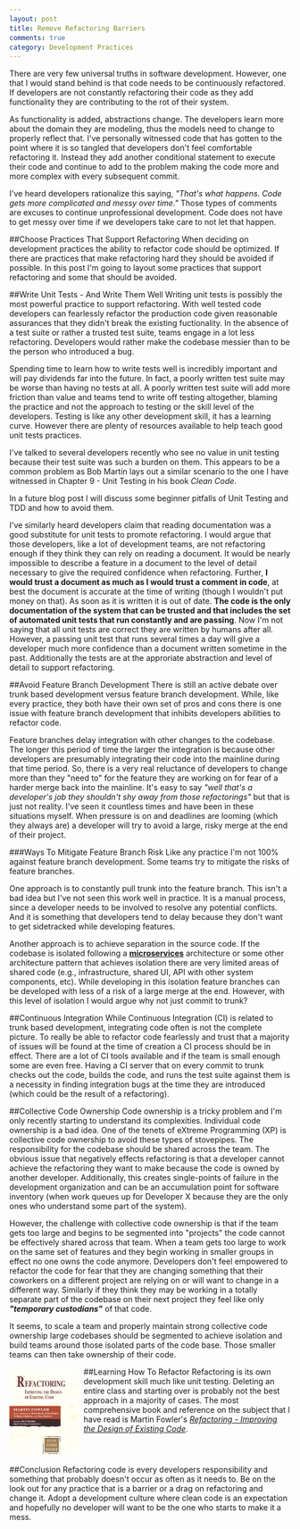 ```yaml
---
layout: post
title: Remove Refactoring Barriers
comments: true
category: Development Practices
---
```

There are very few universal truths in software development. However, one that I would stand behind is that code needs to be continuously refactored. If developers are not constantly refactoring their code as they add functionality they are contributing to the rot of their system. 

As functionality is added, abstractions change. The developers learn more about the domain they are modeling, thus the models need to change to properly reflect that. I've personally witnessed code that has gotten to the point where it is so tangled that developers don't feel comfortable refactoring it. Instead they add another conditional statement to execute their code and continue to add to the problem making the code more and more complex with every subsequent commit. 
<!--more-->

I've heard developers rationalize this saying, _"That's what happens. Code gets more complicated and messy over time."_ Those types of comments are excuses to continue unprofessional development. Code does not have to get messy over time if we developers take care to not let that happen.

##Choose Practices That Support Refactoring
When deciding on development practices the ability to refactor code should be optimized. If there are practices that make refactoring hard they should be avoided if possible. In this post I'm going to layout some practices that support refactoring and some that should be avoided.

##Write Unit Tests - And Write Them Well
Writing unit tests is possibly the most powerful practice to support refactoring. With well tested code developers can fearlessly refactor the production code given reasonable assurances that they didn't break the existing fuctionality. In the absence of a test suite or rather a trusted test suite, teams engage in a lot less refactoring. Developers would rather make the codebase messier than to be the person who introduced a bug.

Spending time to learn how to write tests well is incredibly important and will pay dividends far into the future. In fact, a poorly written test suite may be worse than having no tests at all. A poorly written test suite will add more friction than value and teams tend to write off testing altogether, blaming the practice and not the approach to testing or the skill level of the developers. Testing is like any other development skill, it has a learning curve.  However there are plenty of resources available to help teach good unit tests practices.
  
I've talked to several developers recently who see no value in unit testing because their test suite was such a burden on them. This appears to be a common problem as Bob Martin lays out a similar scenario to the one I have witnessed in Chapter 9 - Unit Testing in his book _Clean Code_. 

In a future  blog post I will discuss some beginner pitfalls of Unit Testing and TDD and how to avoid them. 

I've similarly heard developers claim that reading documentation was a good substitute for unit tests to promote refactoring. I would argue that those developers, like a lot of development teams, are not refactoring enough if they think they can rely on reading a document. It would be nearly impossible to describe a feature in a document to the level of detail necessary to give the required confidence when refactoring. Further, **I would trust a document as much as I would trust a comment in code**, at best the document is accurate at the time of writing (though I wouldn't put money on that). As soon as it is written it is out of date. **The code is the only documentation of the system that can be trusted and that includes the set of automated unit tests that run constantly and are passing**. Now I'm not saying that all unit tests are correct they are written by humans after all.  However, a passing unit test that runs several times a day will give a developer much more confidence than a document written sometime in the past. Additionally the tests are at the approriate abstraction and level of detail to support refactoring.


##Avoid Feature Branch Development
There is still an active debate over trunk based development versus feature branch development. While, like every practice, they both have their own set of pros and cons there is one issue with feature branch development that inhibits developers abilities to refactor code.  

Feature branches delay integration with other changes to the codebase. The longer this period of time the larger the integration is because other developers are presumably integrating their code into the mainline during that time period.  So, there is a very real reluctance of developers to change more than they "need to" for the feature they are working on for fear of a harder merge back into the mainline. It's easy to say *"well that's a developer's job they shouldn't shy away from those refactorings"* but that is just not reality. I've seen it countless times and have been in these situations myself.  When pressure is on and deadlines are looming (which they always are) a developer will try to avoid a large, risky merge at the end of their project. 

###Ways To Mitigate Feature Branch Risk
Like any practice I'm not 100% against feature branch development. Some teams try to mitigate the risks of feature branches.

One approach is to constantly pull trunk into the feature branch. This isn't a bad idea but I've not seen this work well in practice. It is a manual process, since a developer needs to be involved to resolve any potential conflicts. And it is something that developers tend to delay because they don't want to get sidetracked while developing features.

Another approach is to achieve separation in the source code. If the codebase is isolated following a [**microservices**](http://martinfowler.com/articles/microservices.html "microservices") architecture or some other architecture pattern that achieves isolation there are very limited areas of shared code (e.g., infrastructure, shared UI, API with other system components, etc). While developing in this isolation feature branches can be developed with less of a risk of a large merge at the end. However, with this level of isolation I would argue why not just commit to trunk?

##Continuous Integration
While Continuous Integration (CI) is related to trunk based development, integrating code often is not the complete picture. To really be able to refactor code fearlessly and trust that a majority of issues will be found at the time of creation a CI process should be in effect. There are a lot of CI tools available and if the team is small enough some are even free. Having a CI server that on every commit to trunk checks out the code, builds the code, and runs the test suite against them is a necessity in finding integration bugs at the time they are introduced (which could be the result of a refactoring). 

##Collective Code Ownership
Code ownership is a tricky problem and I'm only recently starting to understand its complexities. Individual code ownership is a bad idea. One of the tenets of eXtreme Programming (XP) is collective code ownership to avoid these types of stovepipes. The responsibility for the codebase should be shared across the team. The obvious issue that negatively effects refactoring is that a developer cannot achieve the refactoring they want to make because the code is owned by another developer. Additionally, this creates single-points of failure in the development organization and can be an accumulation point for software inventory (when work queues up for Developer X because they are the only ones who understand some part of the system). 

However, the challenge with collective code ownership is that if the team gets too large and begins to be segmented into "projects" the code cannot be effectively shared across that team. When a team gets too large to work on the same set of features and they begin working in smaller groups in effect no one owns the code anymore. Developers don't feel empowered to refactor the code for fear that they are changing something that their coworkers on a different project are relying on or will want to change in a different way. Similarly if they think they may be working in a totally separate part of the codebase on their next project they feel like only _**"temporary custodians"**_ of that code.

It seems, to scale a team and properly maintain strong collective code ownership large codebases should be segmented to achieve isolation and build teams around those isolated parts of the code base. Those smaller teams can then take ownership of their code. 

##Learning How To Refactor
<img src='/images/refactoringBook.jpg' width='25%' height='25%' style='float:left; padding-right:7px'/>
Refactoring is its own development skill much like unit testing. Deleting an entire class and starting over is probably not the best approach in a majority of cases. The most comprehensive book and reference on the subject that I have read is Martin Fowler's [*Refactoring - Improving the Design of Existing Code*](http://www.refactoring.com).

<div style='clear:both'> </div>


##Conclusion
Refactoring code is every developers responsibility and something that probably doesn't occur as often as it needs to. Be on the look out for any practice that is a barrier or a drag on refactoring and change it. Adopt a development culture where clean code is an expectation and hopefully no developer will want to be the one who starts to make it a mess.
